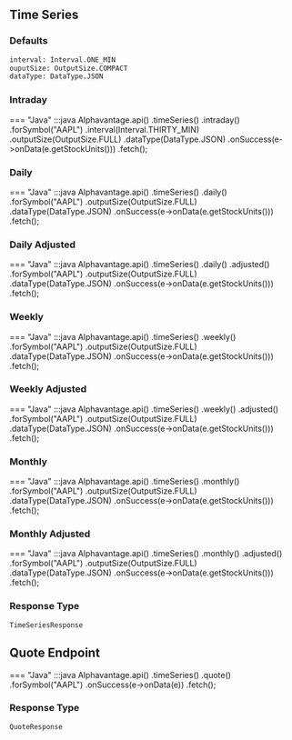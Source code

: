 ## Time Series

### Defaults

```txt
interval: Interval.ONE_MIN
ouputSize: OutputSize.COMPACT
dataType: DataType.JSON
```

### Intraday

=== "Java"
        :::java
        Alphavantage.api()
            .timeSeries()
            .intraday()
            .forSymbol("AAPL")
            .interval(Interval.THIRTY_MIN)
            .outputSize(OutputSize.FULL)
            .dataType(DataType.JSON)
            .onSuccess(e->onData(e.getStockUnits()))
            .fetch();

### Daily

=== "Java"
        :::java
        Alphavantage.api()
            .timeSeries()
            .daily()
            .forSymbol("AAPL")
            .outputSize(OutputSize.FULL)
            .dataType(DataType.JSON)
            .onSuccess(e->onData(e.getStockUnits()))
            .fetch();

### Daily Adjusted

=== "Java"
        :::java
        Alphavantage.api()
            .timeSeries()
            .daily()
            .adjusted()
            .forSymbol("AAPL")
            .outputSize(OutputSize.FULL)
            .dataType(DataType.JSON)
            .onSuccess(e->onData(e.getStockUnits()))
            .fetch();

### Weekly

=== "Java"
        :::java
        Alphavantage.api()
            .timeSeries()
            .weekly()
            .forSymbol("AAPL")
            .outputSize(OutputSize.FULL)
            .dataType(DataType.JSON)
            .onSuccess(e->onData(e.getStockUnits()))
            .fetch();

### Weekly Adjusted

=== "Java"
        :::java
        Alphavantage.api()
            .timeSeries()
            .weekly()
            .adjusted()
            .forSymbol("AAPL")
            .outputSize(OutputSize.FULL)
            .dataType(DataType.JSON)
            .onSuccess(e->onData(e.getStockUnits()))
            .fetch();

### Monthly

=== "Java"
        :::java
        Alphavantage.api()
            .timeSeries()
            .monthly()
            .forSymbol("AAPL")
            .outputSize(OutputSize.FULL)
            .dataType(DataType.JSON)
            .onSuccess(e->onData(e.getStockUnits()))
            .fetch();

### Monthly Adjusted

=== "Java"
        :::java
        Alphavantage.api()
            .timeSeries()
            .monthly()
            .adjusted()
            .forSymbol("AAPL")
            .outputSize(OutputSize.FULL)
            .dataType(DataType.JSON)
            .onSuccess(e->onData(e.getStockUnits()))
            .fetch();

### Response Type

`TimeSeriesResponse`

## Quote Endpoint

=== "Java"
        :::java
        Alphavantage.api()
            .timeSeries()
            .quote()
            .forSymbol("AAPL")
            .onSuccess(e->onData(e))
            .fetch();

### Response Type

`QuoteResponse`
